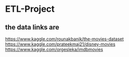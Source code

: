 # ETL-Project
## the data links are
https://www.kaggle.com/rounakbanik/the-movies-dataset
https://www.kaggle.com/prateekmaj21/disney-movies
https://www.kaggle.com/orgesleka/imdbmovies
